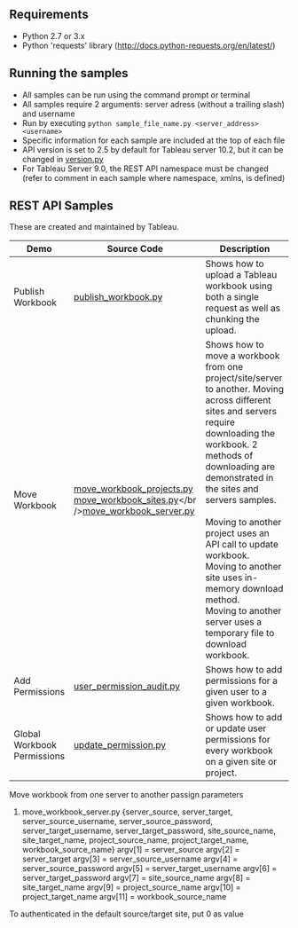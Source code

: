 
Requirements
---------------
* Python 2.7 or 3.x
* Python 'requests' library (http://docs.python-requests.org/en/latest/)

Running the samples
---------------
* All samples can be run using the command prompt or terminal
* All samples require 2 arguments: server adress (without a trailing slash) and username
* Run by executing ```python sample_file_name.py <server_address> <username>```
* Specific information for each sample are included at the top of each file
* API version is set to 2.5 by default for Tableau server 10.2, but it can be changed in [version.py](./version.py)
* For Tableau Server 9.0, the REST API namespace must be changed (refer to comment in each sample where namespace, xmlns, is defined)

REST API Samples
---------------
These are created and maintained by Tableau.

Demo | Source Code | Description
-------- |  -------- |  --------
Publish Workbook | [publish_workbook.py](./publish_workbook.py) | Shows how to upload a Tableau workbook using both a single request as well as chunking the upload.
Move Workbook | [move_workbook_projects.py](./move_workbook_projects.py)<br />[move_workbook_sites.py](./move_workbook_sites.py)</br />[move_workbook_server.py](./move_workbook_server.py) | Shows how to move a workbook from one project/site/server to another. Moving across different sites and servers require downloading the workbook. 2 methods of downloading are demonstrated in the sites and servers samples.<br /><br />Moving to another project uses an API call to update workbook.<br />Moving to another site uses in-memory download method.<br />Moving to another server uses a temporary file to download workbook.
Add Permissions | [user_permission_audit.py](./user_permission_audit.py) | Shows how to add permissions for a given user to a given workbook.
Global Workbook Permissions | [update_permission.py](./update_permission.py) | Shows how to add or update user permissions for every workbook on a given site or project.


Move workbook from one server to another passign parameters
1. move_workbook_server.py {server_source, server_target, server_source_username, server_source_password, server_target_username, server_target_password, site_source_name, site_target_name, project_source_name, project_target_name, workbook_source_name}
    argv[1] = server_source
    argv[2] = server_target
    argv[3] = server_source_username
    argv[4] = server_source_password
    argv[5] = server_target_username
    argv[6] = server_target_password
    argv[7] = site_source_name
    argv[8] = site_target_name
    argv[9] = project_source_name
    argv[10] = project_target_name
    argv[11] = workbook_source_name

To authenticated in the default source/target site, put 0 as value

